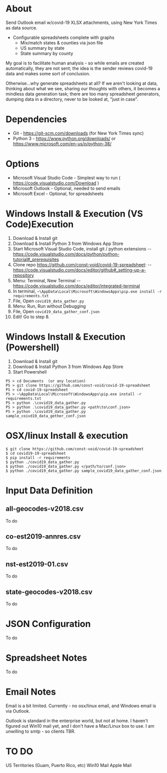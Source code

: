# About
Send Outlook email w/covid-19 XLSX attachments, using New York Times as data source.
* Configurable spreadsheets complete with graphs 
    * Mix/match states & counties via json file
    * US summary by state
    * State summary by county 

My goal is to facilitate human analysis - so while emails are created automatically, 
they are not sent; the idea is the sender reviews covid-19 data and makes some sort of conclusion.

Otherwise...why generate spreadsheets at all?  If we aren't looking at data, thinking about what we see,
sharing our thoughts with others, it becomes a mindless data generation task; there are too many
spreadsheet generators, dumping data in a directory, never to be looked at, "just in case".
 
# Dependencies
* Git - https://git-scm.com/downloads  (for New York Times sync) 
* Python 3 -  https://www.python.org/downloads/ or https://www.microsoft.com/en-us/p/python-38/

# Options
* Microsoft Visual Studio Code - Simplest way to run ( https://code.visualstudio.com/Download )
* Microsoft Outlook - Optional, needed to send emails
* Microsoft Excel - Optional, for spreadsheets

# Windows Install & Execution (VS Code)Execution
1. Download & Install git 
2. Download & Install Python 3 from Windows App Store
3. Start Microsoft Visual Studio Code, install git / python extensions -- https://code.visualstudio.com/docs/python/python-tutorial#_prerequisites
4. Clone repo https://github.com/const-void/covid-19-spreadsheet: -- https://code.visualstudio.com/docs/editor/github#_setting-up-a-repository
5. Menu: Terminal, New Terminal --  https://code.visualstudio.com/docs/editor/integrated-terminal
6. In terminal, `~\AppData\Local\Microsoft\WindowsApps\pip.exe install -r requirements.txt`
7. File, Open `covid19_data_gather.py`
8. Menu: Run, Run without Debugging
9. File, Open `covid19_data_gather_conf.json`
10. Edit! Go to step 8. 

# Windows Install & Execution (Powershell)
1. Download & Install git 
2. Download & Install Python 3 from Windows App Store
3. Start Powershell
```
PS > cd Documents  (or any location)
PS > git clone https://github.com/const-void/covid-19-spreadsheet
PS > cd covid-19-spreadsheet
PS > ~\AppData\Local\Microsoft\WindowsApps\pip.exe install -r requirements.txt
PS > python .\covid19_data_gather.py
PS > python .\covid19_data_gather.py <path\to\conf.json>
PS > python .\covid19_data_gather.py sample_coivd19_data_gether_conf.json
```

# OSX/linux Install & execution
```
$ git clone https://github.com/const-void/covid-19-spreadsheet
$ cd covid19-19-spreadsheet
$ pip install -r requirements
$ python ./covid19_data_gather.py
$ python ./covid19_data_gather.py </path/to/conf.json>
$ python ./covid19_data_gather.py sample_covid19_data_gather_conf.json
```

# Input Data Definition

## all-geocodes-v2018.csv
To do

## co-est2019-annres.csv
To do

## nst-est2019-01.csv
To do

## state-geocodes-v2018.csv
To do

# JSON Configuration
To do

# Spreadsheet Notes
To do

# Email Notes
Email is a bit limited.  Currently - no osx/linux email, and Windows email is via Outlook.

Outlook is standard in the enterprise world, but not at home.  I haven't figured out Win10 mail yet, and I don't have a Mac/Linux box to use.  I am unwilling to smtp - so clients TBR.

# TO DO 
US Territories (Guam, Puerto Rico, etc)
Win10 Mail
Apple Mail

